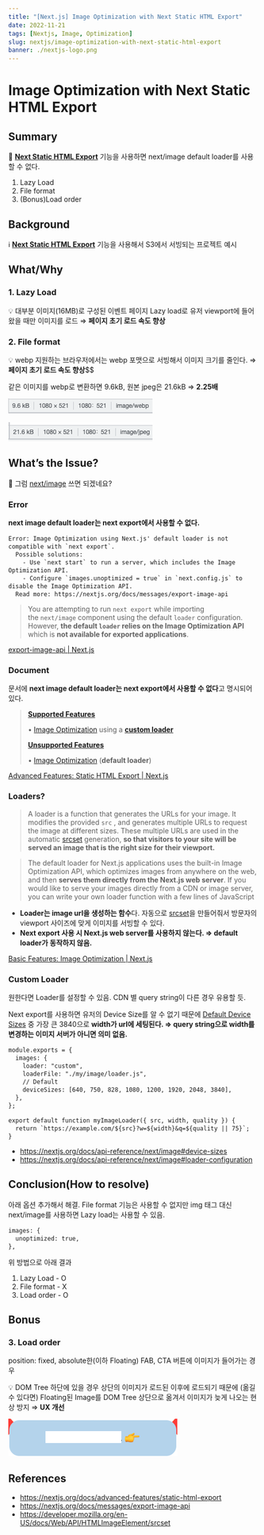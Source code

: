 ```yaml
---
title: "[Next.js] Image Optimization with Next Static HTML Export"
date: 2022-11-21
tags: [Nextjs, Image, Optimization]
slug: nextjs/image-optimization-with-next-static-html-export
banner: ./nextjs-logo.png
---
```


# Image Optimization with Next Static HTML Export

## Summary

💬 [**Next Static HTML Export**](https://nextjs.org/docs/advanced-features/static-html-export) 기능을 사용하면 next/image default loader를 사용할 수 없다.

1. Lazy Load
2. File format
3. (Bonus)Load order

## Background

ℹ️ [**Next Static HTML Export**](https://nextjs.org/docs/advanced-features/static-html-export) 기능을 사용해서 S3에서 서빙되는 프로젝트 예시

## What/Why

### 1. Lazy Load

💡 대부분 이미지(16MB)로 구성된 이벤트 페이지
Lazy load로 유저 viewport에 들어왔을 때만 이미지를 로드
⇒ **페이지 초기 로드 속도 향상**

### 2. File format

💡 webp 지원하는 브라우저에서는 webp 포맷으로 서빙해서 이미지 크기를 줄인다.
⇒ **페이지 초기 로드 속도 향상**\$\$

같은 이미지를 webp로 변환하면 9.6kB, 원본 jpeg은 21.6kB ⇒ **2.25배**

![image-optimization-webp](./image-optimization-webp.png)

![image-optimization-jpeg](./image-optimization-jpeg.png)

## What’s the Issue?

💬 그럼 [next/image](https://nextjs.org/docs/api-reference/next/image) 쓰면 되겠네요?

### Error

**next image default loader는 next export에서 사용할 수 없다.**

```tsx
Error: Image Optimization using Next.js' default loader is not compatible with `next export`.
  Possible solutions:
    - Use `next start` to run a server, which includes the Image Optimization API.
    - Configure `images.unoptimized = true` in `next.config.js` to disable the Image Optimization API.
  Read more: https://nextjs.org/docs/messages/export-image-api
```

> You are attempting to run `next export` while importing the `next/image` component using the default `loader` configuration.
> However, **the default `loader` relies on the Image Optimization API** which is **not available for exported applications**.

[export-image-api | Next.js](https://nextjs.org/docs/messages/export-image-api)

### Document

문서에 **next image default loader는 next export에서 사용할 수 없다**고 명시되어있다.

> **[Supported Features](https://nextjs.org/docs/advanced-features/static-html-export#supported-features)**
>
> • [Image Optimization](https://nextjs.org/docs/basic-features/image-optimization) using a [**custom loader**](https://nextjs.org/docs/basic-features/image-optimization#loaders) 
> 
> **[Unsupported Features](https://nextjs.org/docs/advanced-features/static-html-export#unsupported-features)**
> 
> • [Image Optimization](https://nextjs.org/docs/basic-features/image-optimization) (**default loader**)

[Advanced Features: Static HTML Export | Next.js](https://nextjs.org/docs/advanced-features/static-html-export#next-export)

### Loaders?

> A loader is a function that generates the URLs for your image. It modifies the provided `src`
> , and generates multiple URLs to request the image at different sizes. These multiple URLs are used in the automatic [srcset](https://developer.mozilla.org/en-US/docs/Web/API/HTMLImageElement/srcset) generation, **so that visitors to your site will be served an image that is the right size for their viewport.**

> The default loader for Next.js applications uses the built-in Image Optimization API, which optimizes images from anywhere on the web, and then **serves them directly from the Next.js web server**. If you would like to serve your images directly from a CDN or image server, you can write your own loader function with a few lines of JavaScript

- **Loader는 image url을 생성하는 함수**다. 자동으로 [srcset](https://developer.mozilla.org/en-US/docs/Web/API/HTMLImageElement/srcset)을 만들어줘서 방문자의 viewport 사이즈에 맞게 이미지를 서빙할 수 있다.
- **Next export 사용 시 Next.js web server를 사용하지 않는다. ⇒ default loader가 동작하지 않음.**

[Basic Features: Image Optimization | Next.js](https://nextjs.org/docs/basic-features/image-optimization#loaders)

### Custom Loader

원한다면 Loader를 설정할 수 있음. CDN 별 query string이 다른 경우 유용할 듯.

Next export를 사용하면 유저의 Device Size를 알 수 없기 때문에 [Default Device Sizes](https://nextjs.org/docs/api-reference/next/image#device-sizes) 중 가장 큰 3840으로 **width가 url에 세팅된다. ⇒ query string으로 width를 변경하는 이미지 서버가 아니면 의미 없음.**

```tsx
module.exports = {
  images: {
    loader: "custom",
    loaderFile: "./my/image/loader.js",
    // Default
    deviceSizes: [640, 750, 828, 1080, 1200, 1920, 2048, 3840],
  },
};
```

```tsx
export default function myImageLoader({ src, width, quality }) {
  return `https://example.com/${src}?w=${width}&q=${quality || 75}`;
}
```

- https://nextjs.org/docs/api-reference/next/image#device-sizes
- https://nextjs.org/docs/api-reference/next/image#loader-configuration

## Conclusion(How to resolve)

아래 옵션 추가해서 해결. File format 기능은 사용할 수 없지만 img 태그 대신 next/image를 사용하면 Lazy load는 사용할 수 있음.

```tsx
images: {
  unoptimized: true,
},
```

위 방법으로 아래 결과

1. Lazy Load - O
2. File format - X
3. Load order - O

## Bonus

### 3. Load order

position: fixed, absolute한(이하 Floating) FAB, CTA 버튼에 이미지가 들어가는 경우

💡 DOM Tree 하단에 있을 경우 상단의 이미지가 로드된 이후에 로드되기 때문에 (옮길 수 있다면) Floating된 Image를 DOM Tree 상단으로 옮겨서 이미지가 늦게 나오는 현상 방지
⇒ **UX 개선**

![image-optimization-floating](./image-optimization-floating.png)

## References

- https://nextjs.org/docs/advanced-features/static-html-export
- https://nextjs.org/docs/messages/export-image-api
- https://developer.mozilla.org/en-US/docs/Web/API/HTMLImageElement/srcset
